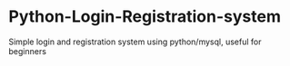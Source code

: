 # Python-Login-Registration-system
Simple login and registration system using python/mysql, useful for beginners
